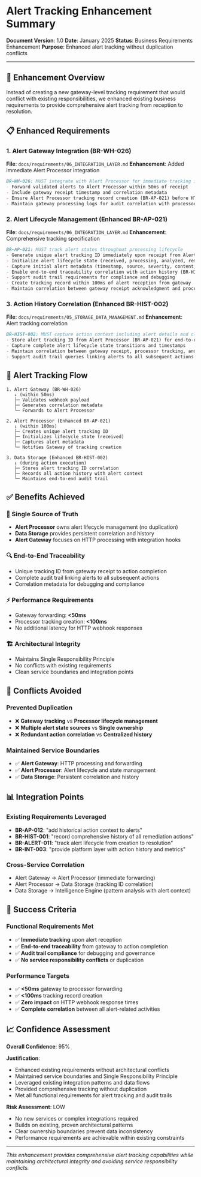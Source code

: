 # Alert Tracking Enhancement Summary

**Document Version**: 1.0
**Date**: January 2025
**Status**: Business Requirements Enhancement
**Purpose**: Enhanced alert tracking without duplication conflicts

---

## 🎯 **Enhancement Overview**

Instead of creating a new gateway-level tracking requirement that would conflict with existing responsibilities, we enhanced existing business requirements to provide comprehensive alert tracking from reception to resolution.

## 📋 **Enhanced Requirements**

### **1. Alert Gateway Integration (BR-WH-026)**
**File**: `docs/requirements/06_INTEGRATION_LAYER.md`
**Enhancement**: Added immediate Alert Processor integration

```markdown
BR-WH-026: MUST integrate with Alert Processor for immediate tracking initiation
- Forward validated alerts to Alert Processor within 50ms of receipt
- Include gateway receipt timestamp and correlation metadata
- Ensure Alert Processor tracking record creation (BR-AP-021) before HTTP response
- Maintain gateway processing logs for audit correlation with processor tracking
```

### **2. Alert Lifecycle Management (Enhanced BR-AP-021)**
**File**: `docs/requirements/06_INTEGRATION_LAYER.md`
**Enhancement**: Comprehensive tracking specification

```markdown
BR-AP-021: MUST track alert states throughout processing lifecycle
- Generate unique alert tracking ID immediately upon receipt from Alert Gateway
- Initialize alert lifecycle state (received, processing, analyzed, remediated, closed)
- Capture initial alert metadata (timestamp, source, severity, content, correlation ID)
- Enable end-to-end traceability correlation with action history (BR-HIST-002)
- Support audit trail requirements for compliance and debugging
- Create tracking record within 100ms of alert reception from gateway
- Maintain correlation between gateway receipt acknowledgment and processor tracking
```

### **3. Action History Correlation (Enhanced BR-HIST-002)**
**File**: `docs/requirements/05_STORAGE_DATA_MANAGEMENT.md`
**Enhancement**: Alert tracking correlation

```markdown
BR-HIST-002: MUST capture action context including alert details and cluster state
- Store alert tracking ID from Alert Processor (BR-AP-021) for end-to-end correlation
- Capture complete alert lifecycle state transitions and timestamps
- Maintain correlation between gateway receipt, processor tracking, and action execution
- Support audit trail queries linking alerts to all subsequent actions taken
```

## 🔄 **Alert Tracking Flow**

```
1. Alert Gateway (BR-WH-026)
   ↓ (within 50ms)
   ├─ Validates webhook payload
   ├─ Generates correlation metadata
   └─ Forwards to Alert Processor

2. Alert Processor (Enhanced BR-AP-021)
   ↓ (within 100ms)
   ├─ Creates unique alert tracking ID
   ├─ Initializes lifecycle state (received)
   ├─ Captures alert metadata
   └─ Notifies Gateway of tracking creation

3. Data Storage (Enhanced BR-HIST-002)
   ↓ (during action execution)
   ├─ Stores alert tracking ID correlation
   ├─ Records all action history with alert context
   └─ Maintains end-to-end audit trail
```

## ✅ **Benefits Achieved**

### **🎯 Single Source of Truth**
- **Alert Processor** owns alert lifecycle management (no duplication)
- **Data Storage** provides persistent correlation and history
- **Alert Gateway** focuses on HTTP processing with integration hooks

### **🔍 End-to-End Traceability**
- Unique tracking ID from gateway receipt to action completion
- Complete audit trail linking alerts to all subsequent actions
- Correlation metadata for debugging and compliance

### **⚡ Performance Requirements**
- Gateway forwarding: **<50ms**
- Processor tracking creation: **<100ms**
- No additional latency for HTTP webhook responses

### **🏗️ Architectural Integrity**
- Maintains Single Responsibility Principle
- No conflicts with existing requirements
- Clean service boundaries and integration points

## 🚫 **Conflicts Avoided**

### **Prevented Duplication**
- ❌ **Gateway tracking** vs **Processor lifecycle management**
- ❌ **Multiple alert state sources** vs **Single ownership**
- ❌ **Redundant action correlation** vs **Centralized history**

### **Maintained Service Boundaries**
- ✅ **Alert Gateway**: HTTP processing and forwarding
- ✅ **Alert Processor**: Alert lifecycle and state management
- ✅ **Data Storage**: Persistent correlation and history

## 📊 **Integration Points**

### **Existing Requirements Leveraged**
- **BR-AP-012**: "add historical action context to alerts"
- **BR-HIST-001**: "record comprehensive history of all remediation actions"
- **BR-ALERT-011**: "track alert lifecycle from creation to resolution"
- **BR-INT-003**: "provide platform layer with action history and metrics"

### **Cross-Service Correlation**
- Alert Gateway → Alert Processor (immediate forwarding)
- Alert Processor → Data Storage (tracking ID correlation)
- Data Storage → Intelligence Engine (pattern analysis with alert context)

## 🎯 **Success Criteria**

### **Functional Requirements Met**
- ✅ **Immediate tracking** upon alert reception
- ✅ **End-to-end traceability** from gateway to action completion
- ✅ **Audit trail compliance** for debugging and governance
- ✅ **No service responsibility conflicts** or duplication

### **Performance Targets**
- ✅ **<50ms** gateway to processor forwarding
- ✅ **<100ms** tracking record creation
- ✅ **Zero impact** on HTTP webhook response times
- ✅ **Complete correlation** between all alert-related activities

## 📈 **Confidence Assessment**

**Overall Confidence**: 95%

**Justification**:
- Enhanced existing requirements without architectural conflicts
- Maintained service boundaries and Single Responsibility Principle
- Leveraged existing integration patterns and data flows
- Provided comprehensive tracking without duplication
- Met all functional requirements for alert tracking and audit trails

**Risk Assessment**: LOW
- No new services or complex integrations required
- Builds on existing, proven architectural patterns
- Clear ownership boundaries prevent data inconsistency
- Performance requirements are achievable within existing constraints

---

*This enhancement provides comprehensive alert tracking capabilities while maintaining architectural integrity and avoiding service responsibility conflicts.*
